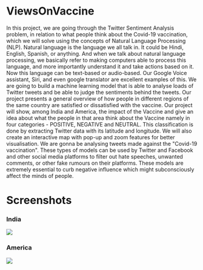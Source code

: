 # ViewsOnVaccine

In this project, we are going through the Twitter Sentiment Analysis problem, in relation to what people think about the Covid-19 vaccination, which we will solve using the concepts of Natural Language Processing (NLP).
Natural language is the language we all talk in. It could be Hindi, English, Spanish, or anything. And when we talk about natural language processing, we basically refer to making computers able to process this language, and more importantly understand it and take actions based on it. Now this language can be text-based or audio-based. Our Google Voice assistant, Siri, and even google translator are excellent examples of this.
We are going to build a machine learning model that is able to analyse loads of Twitter tweets and be able to judge the sentiments behind the tweets.
Our project presents a general overview of how people in different regions of the same country are satisfied or dissatisfied with the vaccine. Our project will show, among India and America, the impact of the Vaccine and give an idea about what the people in that area think about the Vaccine namely in four categories - POSITIVE, NEGATIVE and NEUTRAL. This classification is done by extracting Twitter data with its latitude and longitude. We will also create an interactive map with pop-up and zoom features for better visualisation.
We are gonna be analysing tweets made against the "Covid-19 vaccination". These types of models can be used by Twitter and Facebook and other social media platforms to filter out hate speeches, unwanted comments, or other fake rumours on their platforms.
These models are extremely essential to curb negative influence which might subconsciously affect the minds of people.

# Screenshots

### India

![](https://github.com/ayushs2k1/ViewsOnVaccine/blob/main/images/img1.png)

### America

![](https://github.com/ayushs2k1/ViewsOnVaccine/blob/main/images/img2.png)
